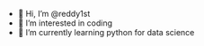 - 👋 Hi, I’m @reddy1st
- 👀 I’m interested in coding
- 🌱 I’m currently learning python for data science

<!---
reddy1st/reddy1st is a ✨ special ✨ repository because its `README.md` (this file) appears on your GitHub profile.
You can click the Preview link to take a look at your changes.
--->
